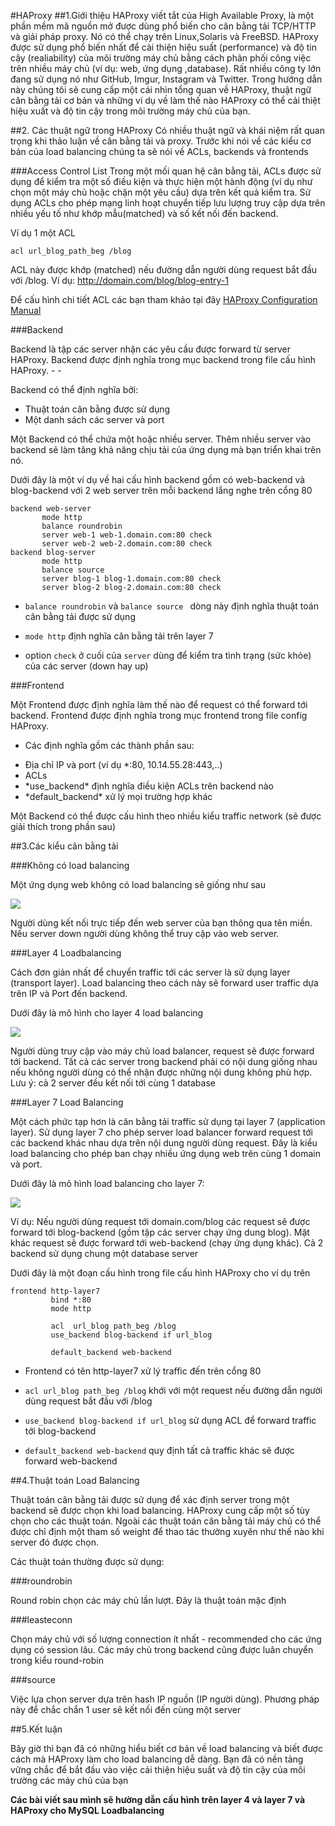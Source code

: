 ﻿#HAProxy
##1.Giới thiệu
HAProxy viết tắt của High Available Proxy, là một phần mềm mã nguồn mở được dùng phổ biến cho cân bằng tải TCP/HTTP và giải pháp proxy. Nó có thể chạy trên Linux,Solaris và FreeBSD. HAProxy được sử dụng phổ biến nhất để cài thiện hiệu suất (performance) và độ tin cậy (realiability) của môi trường máy chủ bằng cách phân phối công việc trên nhiều máy chủ (ví dụ: web, ứng dụng ,database). Rất nhiều công ty lớn đang sử dụng nó như GitHub, Imgur, Instagram và Twitter.
Trong hướng dẫn này chúng tôi sẽ cung cấp một cái nhìn tổng quan về HAProxy, thuật ngữ cân bằng tải cơ bản và những ví dụ về làm thế nào HAProxy có thể cải thiệt hiệu xuất và độ tin cậy trong môi trường máy chủ của bạn.

##2. Các thuật ngữ trong HAProxy
Có nhiều thuật ngữ và khái niệm rất quan trọng khi thảo luận về cân bằng tải và proxy. 
Trước khi nói về các kiểu cơ bản của load balancing chúng ta sẽ nói về ACLs, backends và frontends

###Access Control List
Trong một mối quan hệ cân bằng tải, ACLs được sử dụng để kiểm tra một số điều kiện và thực hiện một hành động (ví dụ như chọn một máy chủ hoặc chặn một yêu cầu) dựa trên kết quả kiểm tra. Sử dụng ACLs cho phép mạng linh hoạt chuyển tiếp lưu lượng truy cập dựa trên nhiều yếu tố như khớp mẫu(matched) và số kết nối đến backend.

Ví dụ 1 một ACL

`acl url_blog_path_beg /blog`

ACL này được khớp (matched) nếu đường dẫn người dùng request bắt đầu với /blog. Ví dụ: http://domain.com/blog/blog-entry-1

Để cấu hình chi tiết ACL các bạn tham khảo tại đây
[HAProxy Configuration Manual](https://cbonte.github.io/haproxy-dconv/configuration-1.5.html#7)

###Backend

Backend là tập các server nhận các yêu cầu được forward từ server HAProxy. Backend được định nghĩa trong mục backend trong file cấu hình HAProxy. - -

Backend có thể định nghĩa bởi:

<ul>

<li>Thuật toán cân bằng được sử dụng</li>

<li>Một danh sách các server và port</li>

</ul>

Một Backend có thể chứa một hoặc nhiều server. Thêm nhiều server vào backend sẽ làm tăng khả năng chịu tải của ứng dụng mà bạn triển khai trên nó.

Dưới đây là một ví dụ về hai cấu hình backend gồm có web-backend và blog-backend với 2 web server trên mỗi backend lắng nghe trên cổng 80

```
backend web-server
       mode http
       balance roundrobin
       server web-1 web-1.domain.com:80 check
       server web-2 web-2.domain.com:80 check
backend blog-server
       mode http 
       balance source 
       server blog-1 blog-1.domain.com:80 check
       server blog-2 blog-2.domain.com:80 check

```

- `balance roundrobin` và `balance source ` dòng này định nghĩa thuật toán cân bằng tải được sử dụng

- `mode http` định nghĩa cân bằng tải trên layer 7

- option `check` ở cuối của `server` dùng để kiểm tra tình trạng (sức khỏe) của các server (down hay up)

###Frontend

Một Frontend được định nghĩa làm thế nào để request có thể forward tới backend. Frontend được định nghĩa trong mục frontend trong file config HAProxy. 
- Các định nghĩa gồm các thành phần sau:
<ul>

<li>Địa chỉ IP và port (ví dụ *:80, 10.14.55.28:443,..)</li>

<li>ACLs</li>

<li>*use_backend* định nghĩa điều kiện ACLs trên backend nào</li>

<li>*default_backend* xử lý mọi trường hợp khác</li>

</ul>

Một Backend có thể được cấu hình theo nhiều kiểu traffic network (sẽ được giải thích trong phần sau)

##3.Các kiểu cân bằng tải

###Không có load balancing

Một ứng dụng web không có load balancing sẽ giống như sau

<img src="http://i.imgur.com/cad1GDu.png">

Người dùng kết nối trực tiếp đến web server của bạn thông qua tên miền. Nếu server down người dùng không thể truy cập vào web server.

###Layer 4 Loadbalancing

Cách đơn giản nhất để chuyển traffic tới các server là sử dụng layer (transport layer). Load balancing theo cách này sẽ forward user traffic dựa trên IP và Port đến backend.

Dưới đây là mô hình cho layer 4 load balancing

<img src="http://i.imgur.com/BSmJy1f.png">

Người dùng truy cập vào máy chủ load balancer, request sẽ được forward tới backend. Tất cả các server trong backend phải có nội dung giống nhau nếu không người dùng có thể nhận được những nội dung không phù hợp. Lưu ý: cả 2 server đều kết nối tới cùng 1 database

###Layer 7 Load Balancing

Một cách phức tạp hơn là cân bằng tải traffic sử dụng tại layer 7 (application layer). Sử dụng layer 7 cho phép server load balancer forward request tới các backend khác nhau dựa trên nội dung người dùng request. Đây là kiểu load balancing cho phép ban chạy nhiều ứng dụng web trên cùng 1 domain và port. 

Dưới đây là mô hình load balancing cho layer 7:

<img src="http://i.imgur.com/zxhxTCA.png">

Ví dụ: Nếu người dùng request tới domain.com/blog các request sẽ được forward tới blog-backend (gồm tập các server chạy ứng dung blog). Mặt khác request sẽ được forward tới web-backend (chạy ứng dụng khác). Cả 2 backend sử  dụng chung một database server

Dưới đây là một đoạn cấu hình trong file cấu hình HAProxy cho ví dụ trên

```
frontend http-layer7
         bind *:80
         mode http

         acl  url_blog path_beg /blog
         use_backend blog-backend if url_blog

         default_backend web-backend

```

- Frontend có tên http-layer7 xử lý traffic đến trên cổng 80

- `acl url_blog path_beg /blog` khới với một request nếu đường dẫn người dùng request bắt đầu với /blog

- `use_backend blog-backend if url_blog` sử dụng ACL để forward traffic tới blog-backend

- `default_backend web-backend` quy định tất cả traffic khác sẽ được forward web-backend


##4.Thuật toán Load Balancing


Thuật toán cân bằng tải được sử dụng để xác định server trong một backend sẽ được chọn khi load balancing. HAProxy cung cấp một số tùy chọn cho các thuật toán. Ngoài các thuật toán cân bằng tải máy chủ có thể được chỉ định một tham số weight để thao tác thường xuyên như thế nào khi server đó được chọn.

Các thuật toán thường được sử dụng:

###roundrobin

Round robin chọn các máy chủ lần lượt. Đây là thuật toán mặc định

###leasteconn

Chọn máy chủ với số lượng connection ít nhất - recommended cho các ứng dụng có session lâu. Các máy chủ trong backend cũng được luân chuyển trong kiểu round-robin

###source

Việc lựa chọn server dựa trên hash IP nguồn (IP người dùng). Phương pháp này để chắc chắn 1 user sẽ kết nối đến cùng một server

##5.Kết luận
 
Bây giờ thì bạn đã có những hiểu biết cơ bản về load balancing và biết được cách mà HAProxy làm cho load balancing dễ dàng. Bạn đã có nền tảng vững chắc để bắt đầu vào việc cải thiện hiệu suất và độ tin cậy của môi trường các máy chủ của bạn

**Các bài viết sau mình sẽ hường dẫn cấu hình trên layer 4 và layer 7 và HAProxy cho MySQL Loadbalancing** 


